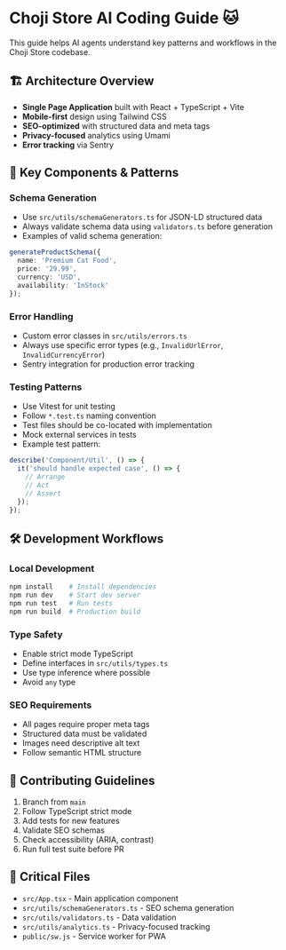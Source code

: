 # Choji Store AI Coding Guide 🐱

This guide helps AI agents understand key patterns and workflows in the Choji Store codebase.

## 🏗️ Architecture Overview

- **Single Page Application** built with React + TypeScript + Vite
- **Mobile-first** design using Tailwind CSS
- **SEO-optimized** with structured data and meta tags
- **Privacy-focused** analytics using Umami
- **Error tracking** via Sentry

## 🔑 Key Components & Patterns

### Schema Generation
- Use `src/utils/schemaGenerators.ts` for JSON-LD structured data
- Always validate schema data using `validators.ts` before generation
- Examples of valid schema generation:
```typescript
generateProductSchema({
  name: 'Premium Cat Food',
  price: '29.99',
  currency: 'USD',
  availability: 'InStock'
});
```

### Error Handling
- Custom error classes in `src/utils/errors.ts`
- Always use specific error types (e.g., `InvalidUrlError`, `InvalidCurrencyError`)
- Sentry integration for production error tracking

### Testing Patterns
- Use Vitest for unit testing
- Follow `*.test.ts` naming convention
- Test files should be co-located with implementation
- Mock external services in tests
- Example test pattern:
```typescript
describe('Component/Util', () => {
  it('should handle expected case', () => {
    // Arrange
    // Act
    // Assert
  });
});
```

## 🛠️ Development Workflows

### Local Development
```bash
npm install    # Install dependencies
npm run dev    # Start dev server
npm run test   # Run tests
npm run build  # Production build
```

### Type Safety
- Enable strict mode TypeScript
- Define interfaces in `src/utils/types.ts`
- Use type inference where possible
- Avoid `any` type

### SEO Requirements
- All pages require proper meta tags
- Structured data must be validated
- Images need descriptive alt text
- Follow semantic HTML structure

## 🤝 Contributing Guidelines

1. Branch from `main`
2. Follow TypeScript strict mode
3. Add tests for new features
4. Validate SEO schemas
5. Check accessibility (ARIA, contrast)
6. Run full test suite before PR

## 📁 Critical Files

- `src/App.tsx` - Main application component
- `src/utils/schemaGenerators.ts` - SEO schema generation
- `src/utils/validators.ts` - Data validation
- `src/utils/analytics.ts` - Privacy-focused tracking
- `public/sw.js` - Service worker for PWA

